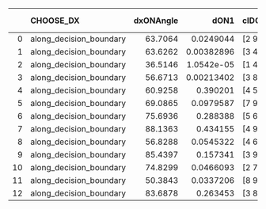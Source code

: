 |    | CHOOSE_DX               |   dxONAngle |       dON1 | cIDON1   |   dON_patch_1 |   nTON |        dON |   dxOFFAngle |     dOFF1 | cIDOFF1   |   dOFF_patch_1 |   nTOFF |      dOFF | SUCCESS   |   nExp |   dual_point_id |   subpoint_time_seconds |   total_execution_time |      logp |     dOFF/dON | Vote dOFF>dON   |
|---:|:------------------------|------------:|-----------:|:---------|--------------:|-------:|-----------:|-------------:|----------:|:----------|---------------:|--------:|----------:|:----------|-------:|----------------:|------------------------:|-----------------------:|----------:|-------------:|:----------------|
|  0 | along_decision_boundary |     63.7064 | 0.0249044  | [2 9]    |    0.0249044  |      1 | 0.0249044  |      71.6592 | 0.0684297 | [2 9]     |      0.0684297 |       1 | 0.0684297 | True      |      1 |              69 |                 1.22015 |                105.912 |  0        |     2.74769  | True            |
|  1 | along_decision_boundary |     63.6262 | 0.00382896 | [3 4]    |    0.00382896 |      1 | 0.00382896 |      82.1154 | 0.262368  | [3 4]     |      0.262368  |       1 | 0.262368  | True      |      2 |              97 |                 1.73306 |                167.244 | -0.5      |    68.5219   | True            |
|  2 | along_decision_boundary |     36.5146 | 1.0542e-05 | [1 4]    |    1.0542e-05 |      1 | 1.0542e-05 |      67.5079 | 0.290301  | [0 4]     |      0.290301  |       1 | 0.290301  | True      |      3 |              98 |                 3.01449 |                170.264 | -1        | 27537.5      | True            |
|  3 | along_decision_boundary |     56.6713 | 0.00213402 | [3 8]    |    0.00213402 |      1 | 0.00213402 |      69.2574 | 0.104316  | [3 8]     |      0.104316  |       1 | 0.104316  | True      |      4 |             117 |                 1.81113 |                194.862 | -1.5      |    48.8823   | True            |
|  4 | along_decision_boundary |     60.9258 | 0.390201   | [4 5]    |    0.390201   |      1 | 0.390201   |      71.3223 | 0.512675  | [4 5]     |      0.512675  |       1 | 0.512675  | True      |      5 |             139 |                 4.88381 |                244.206 | -2        |     1.31387  | True            |
|  5 | along_decision_boundary |     69.0865 | 0.0979587  | [7 9]    |    0.0979587  |      1 | 0.0979587  |      79.0494 | 0.0115216 | [7 9]     |      0.0115216 |       1 | 0.0115216 | False     |      6 |             155 |                 4.49503 |                283.187 | -2.5      |     0.117617 | False           |
|  6 | along_decision_boundary |     75.6936 | 0.288388   | [5 6]    |    0.288388   |      1 | 0.288388   |      63.3988 | 0.0446075 | [5 6]     |      0.0446075 |       1 | 0.0446075 | False     |      7 |             163 |                 3.36324 |                300.737 | -1.33333  |     0.154679 | False           |
|  7 | along_decision_boundary |     88.1363 | 0.434155   | [4 9]    |    0.434155   |      1 | 0.434155   |      59.878  | 0.906024  | [4 9]     |      0.906024  |       1 | 0.906024  | True      |      8 |             247 |                 8.66021 |                464.518 | -0.642857 |     2.08687  | True            |
|  8 | along_decision_boundary |     56.8288 | 0.0545322  | [4 6]    |    0.0545322  |      1 | 0.0545322  |      74.1977 | 0.0422517 | [4 6]     |      0.0422517 |       1 | 0.0422517 | False     |      9 |             355 |                 1.70968 |                694.452 | -1        |     0.774803 | False           |
|  9 | along_decision_boundary |     85.4397 | 0.157341   | [3 9]    |    0.157341   |      1 | 0.157341   |      71.8784 | 0.180315  | [3 9]     |      0.180315  |       1 | 0.180315  | True      |     10 |             380 |                 3.43306 |                729.219 | -0.5      |     1.14602  | True            |
| 10 | along_decision_boundary |     74.8299 | 0.0466093  | [2 7]    |    0.0466093  |      1 | 0.0466093  |      76.2445 | 0.0455708 | [2 7]     |      0.0455708 |       1 | 0.0455708 | False     |     11 |             388 |                 1.51858 |                758.124 | -0.8      |     0.977721 | False           |
| 11 | along_decision_boundary |     50.3843 | 0.0337206  | [8 9]    |    0.0337206  |      1 | 0.0337206  |      62.0735 | 0.0586766 | [8 9]     |      0.0586766 |       1 | 0.0586766 | True      |     12 |             426 |                 1.77661 |                823.116 | -0.409091 |     1.74008  | True            |
| 12 | along_decision_boundary |     83.6878 | 0.263453   | [3 8]    |    0.263453   |      1 | 0.263453   |      60.5512 | 0.380189  | [3 8]     |      0.380189  |       1 | 0.380189  | True      |     13 |             451 |                 5.88647 |                870.866 | -0.666667 |     1.4431   | True            |